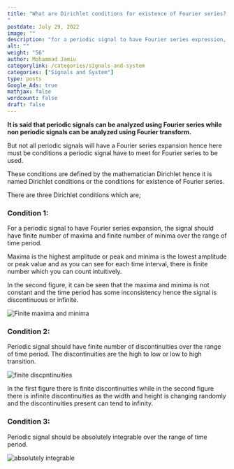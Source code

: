 ```yaml
---
title: "What are Dirichlet conditions for existence of Fourier series?
"
postdate: July 29, 2022
image: ""
description: "for a periodic signal to have Fourier series expression, it must fulfill the three conditions of Dirichet which are there must be finite number of maxima and minima, there must be finite number of discontinuities and it must be absolutely integrable."
alt: ""
weight: "56"
author: Mohammad Jamiu
categorylink: /categories/signals-and-system
categories: ["Signals and System"]
type: posts
Google_Ads: true
mathjax: false
wordcount: false
draft: false
---
```


**It is said that periodic signals can be analyzed using Fourier series while non periodic signals can be analyzed using Fourier transform.**

But not all periodic signals will have a Fourier series expansion hence here must be conditions a periodic signal have to meet for Fourier series to be used.

These conditions are defined by the mathematician Dirichlet hence it is named Dirichlet conditions or the conditions for existence of Fourier series.

There are three Dirichlet conditions which are;

### Condition 1:

For a periodic signal to have Fourier series expansion, the signal should have finite number of maxima and finite number of minima over the range of time period.

Maxima is the highest amplitude or peak and minima is the lowest amplitude or peak value and as you can see for each time interval, there is finite number which you can count intuitively.

In the second figure, it can be seen that the maxima and minima is not constant and the time period has some inconsistency hence the signal is discontinuous or infinite.

<img loading="lazy" src="/images/dirichlet_3.webp" alt="Finite maxima and minima">

### Condition 2:

Periodic signal should have finite number of discontinuities over the range of time period. The discontinuities are the high to low or low to high transition.

<img loading="lazy" src="/images/dirichlet_1.webp" alt="finite discpntinuities">

In the first figure there is finite discontinuities while in the second figure there is infinite discontinuities as the width and height is changing randomly and the discontinuities present can tend to infinity.

### Condition 3:

Periodic signal should be absolutely integrable over the range of time period.

<img loading="lazy" src="/images/dirichlet_2.webp" alt="absolutely integrable">
